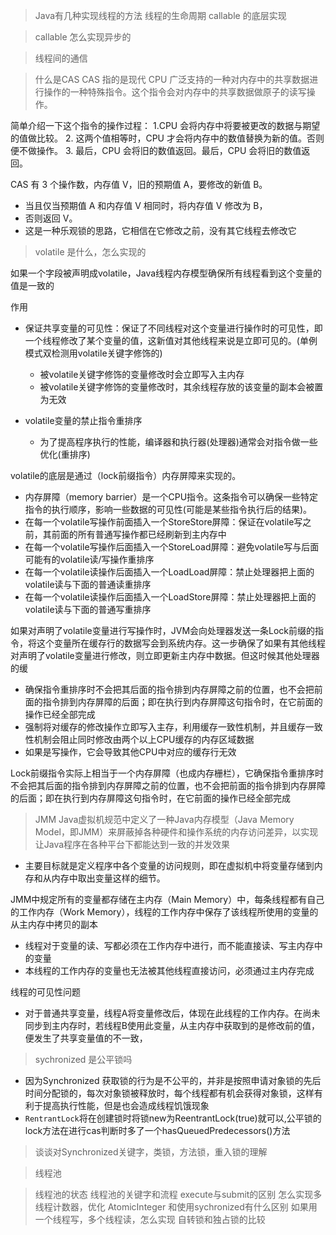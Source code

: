 > Java有几种实现线程的方法
> 线程的生命周期
> callable 的底层实现

> callable 怎么实现异步的

> 线程间的通信

> 什么是CAS
CAS 指的是现代 CPU 广泛支持的一种对内存中的共享数据进行操作的一种特殊指令。这个指令会对内存中的共享数据做原子的读写操作。

简单介绍一下这个指令的操作过程：
1.CPU 会将内存中将要被更改的数据与期望的值做比较。
2. 这两个值相等时，CPU 才会将内存中的数值替换为新的值。否则便不做操作。
3. 最后，CPU 会将旧的数值返回。最后，CPU 会将旧的数值返回。

CAS 有 3 个操作数，内存值 V，旧的预期值 A，要修改的新值 B。
* 当且仅当预期值 A 和内存值 V 相同时，将内存值 V 修改为 B，
* 否则返回 V。
* 这是一种乐观锁的思路，它相信在它修改之前，没有其它线程去修改它

> volatile 是什么，怎么实现的

如果一个字段被声明成volatile，Java线程内存模型确保所有线程看到这个变量的值是一致的

作用
* 保证共享变量的可见性：保证了不同线程对这个变量进行操作时的可见性，即一个线程修改了某个变量的值，这新值对其他线程来说是立即可见的。(单例模式双检测用volatile关键字修饰的)
  * 被volatile关键字修饰的变量修改时会立即写入主内存
  * 被volatile关键字修饰的变量修改时，其余线程存放的该变量的副本会被置为无效

* volatile变量的禁止指令重排序
  * 为了提高程序执行的性能，编译器和执行器(处理器)通常会对指令做一些优化(重排序)   

volatile的底层是通过（lock前缀指令）内存屏障来实现的。

* 内存屏障（memory barrier）是一个CPU指令。这条指令可以确保一些特定指令的执行顺序，影响一些数据的可见性(可能是某些指令执行后的结果)。
* 在每一个volatile写操作前面插入一个StoreStore屏障：保证在volatile写之前，其前面的所有普通写操作都已经刷新到主内存中
* 在每一个volatile写操作后面插入一个StoreLoad屏障：避免volatile写与后面可能有的volatile读/写操作重排序
* 在每一个volatile读操作后面插入一个LoadLoad屏障：禁止处理器把上面的volatile读与下面的普通读重排序
* 在每一个volatile读操作后面插入一个LoadStore屏障：禁止处理器把上面的volatile读与下面的普通写重排序

如果对声明了volatile变量进行写操作时，JVM会向处理器发送一条Lock前缀的指令，将这个变量所在缓存行的数据写会到系统内存。这一步确保了如果有其他线程对声明了volatile变量进行修改，则立即更新主内存中数据。但这时候其他处理器的缓
* 确保指令重排序时不会把其后面的指令排到内存屏障之前的位置，也不会把前面的指令排到内存屏障的后面；即在执行到内存屏障这句指令时，在它前面的操作已经全部完成
* 强制将对缓存的修改操作立即写入主存，利用缓存一致性机制，并且缓存一致性机制会阻止同时修改由两个以上CPU缓存的内存区域数据
* 如果是写操作，它会导致其他CPU中对应的缓存行无效

Lock前缀指令实际上相当于一个内存屏障（也成内存栅栏），它确保指令重排序时不会把其后面的指令排到内存屏障之前的位置，也不会把前面的指令排到内存屏障的后面；即在执行到内存屏障这句指令时，在它前面的操作已经全部完成




> JMM
Java虚拟机规范中定义了一种Java内存模型（Java Memory Model，即JMM）来屏蔽掉各种硬件和操作系统的内存访问差异，以实现让Java程序在各种平台下都能达到一致的并发效果
* 主要目标就是定义程序中各个变量的访问规则，即在虚拟机中将变量存储到内存和从内存中取出变量这样的细节。

JMM中规定所有的变量都存储在主内存（Main Memory）中，每条线程都有自己的工作内存（Work Memory），线程的工作内存中保存了该线程所使用的变量的从主内存中拷贝的副本
* 线程对于变量的读、写都必须在工作内存中进行，而不能直接读、写主内存中的变量
* 本线程的工作内存的变量也无法被其他线程直接访问，必须通过主内存完成

线程的可见性问题
* 对于普通共享变量，线程A将变量修改后，体现在此线程的工作内存。在尚未同步到主内存时，若线程B使用此变量，从主内存中获取到的是修改前的值，便发生了共享变量值的不一致，

> sychronized 是公平锁吗
* 因为Synchronized 获取锁的行为是不公平的，并非是按照申请对象锁的先后时间分配锁的，每次对象锁被释放时，每个线程都有机会获得对象锁，这样有利于提高执行性能，但是也会造成线程饥饿现象
* `RentrantLock`将在创建锁时将锁new为ReentrantLock(true)就可以,公平锁的lock方法在进行cas判断时多了一个hasQueuedPredecessors()方法

> 谈谈对Synchronized关键字，类锁，方法锁，重入锁的理解

> 线程池

> 线程池的状态
> 线程池的关键字和流程
> execute与submit的区别
> 怎么实现多线程计数器，优化
> AtomicInteger 和使用sychronized有什么区别
> 如果用一个线程写，多个线程读，怎么实现
> 自转锁和独占锁的比较
